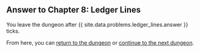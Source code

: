 ## Answer to Chapter 8: Ledger Lines

You leave the dungeon after {{ site.data.problems.ledger_lines.answer }} ticks.

From here, you can [return to the dungeon](../../../chapters/08/ledger-lines.md) or [continue to the next dungeon](../../../chapters/09/a-grain-of-truth.md).
